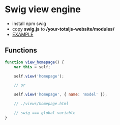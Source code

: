 # Swig view engine

- install npm swig
- copy **swig.js** to __/your-totaljs-website/modules/__
- [EXAMPLE](https://github.com/petersirka/total.js-modules/tree/master/swig/example)

## Functions

```javascript
function view_homepage() {
	var this = self;

	self.view('homepage');

	// or

	self.view('homepage', { name: 'model' });

	// ./views/homepage.html

	// swig === global variable
}
```